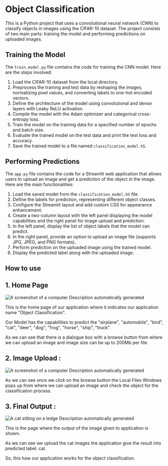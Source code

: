 # Object Classification

This is a Python project that uses a convolutional neural network (CNN) to classify objects in images using the CIFAR-10 dataset. The project consists of two main parts: training the model and performing predictions on uploaded images.

## Training the Model

The `train_model.py` file contains the code for training the CNN model. Here are the steps involved:

1. Load the CIFAR-10 dataset from the local directory.
2. Preprocess the training and test data by reshaping the images, normalizing pixel values, and converting labels to one-hot encoded vectors.
3. Define the architecture of the model using convolutional and dense layers with Leaky ReLU activation.
4. Compile the model with the Adam optimizer and categorical cross-entropy loss.
5. Train the model on the training data for a specified number of epochs and batch size.
6. Evaluate the trained model on the test data and print the test loss and accuracy.
7. Save the trained model to a file named `classification_model.h5`.

## Performing Predictions

The `app.py` file contains the code for a Streamlit web application that allows users to upload an image and get a prediction of the object in the image. Here are the main functionalities:

1. Load the saved model from the `classification_model.h5` file.
2. Define the labels for prediction, representing different object classes.
3. Configure the Streamlit layout and add custom CSS for appearance enhancement.
4. Create a two-column layout with the left panel displaying the model capabilities and the right panel for image upload and prediction.
5. In the left panel, display the list of object labels that the model can predict.
6. In the right panel, provide an option to upload an image file (supports JPG, JPEG, and PNG formats).
7. Perform prediction on the uploaded image using the trained model.
8. Display the predicted label along with the uploaded image.

## How to use ##

## 1.  Home Page ##

![A screenshot of a computer Description automatically
generated](/Images/01.png)

This is the home page of our application where it indicates our
application name "Object Classification".

Our Model has the capabilities to predict the \"airplane\",
\"automobile\", \"bird\", \"cat\", \"deer\", \"dog\", \"frog\",
\"horse\", \"ship\", \"truck\".

As we can see that there is a dialogue box with a browse button from
where we can upload an image and image size can be up to 200Mb per file.

## 2. Image Upload : ##

![A screenshot of a computer Description automatically
generated](/Images/02.png)

As we can see once we click on the browse button the Local Files Windows
pops up from where we can upload an image and check the object for the
classification process.

## 3. Final Output : ##

![A cat sitting on a ledge Description automatically
generated](/Images/03.png)

This is the page where the output of the image given to application is
shown.

As we can see we upload the cat images the application give the result
into predicted label: cat.

So, this how our application works for the object classification.
